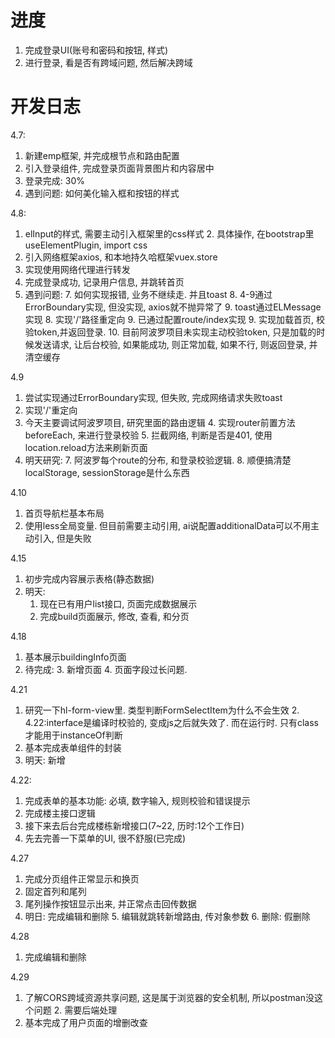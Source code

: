 # 进度
1. 完成登录UI(账号和密码和按钮, 样式)
2. 进行登录, 看是否有跨域问题, 然后解决跨域

# 开发日志
4.7:
1. 新建emp框架, 并完成根节点和路由配置
2. 引入登录组件, 完成登录页面背景图片和内容居中
3. 登录完成: 30%
4. 遇到问题: 如何美化输入框和按钮的样式

4.8:
1. elInput的样式, 需要主动引入框架里的css样式
   2. 具体操作, 在bootstrap里useElementPlugin, import css
3. 引入网络框架axios, 和本地持久哈框架vuex.store
4. 实现使用网络代理进行转发
5. 完成登录成功, 记录用户信息, 并跳转首页
6. 遇到问题:
   7. 如何实现报错, 业务不继续走. 并且toast
      8. 4-9通过ErrorBoundary实现, 但没实现, axios就不抛异常了
      9. toast通过ELMessage实现
   8. 实现'/'路径重定向
      9. 已通过配置route/index实现
   9. 实现加载首页, 校验token,并返回登录.
      10. 目前阿波罗项目未实现主动校验token, 只是加载的时候发送请求, 让后台校验, 如果能成功, 则正常加载, 如果不行, 则返回登录, 并清空缓存

4.9
1. 尝试实现通过ErrorBoundary实现, 但失败, 完成网络请求失败toast
2. 实现'/'重定向
3. 今天主要调试阿波罗项目, 研究里面的路由逻辑
   4. 实现router前置方法beforeEach, 来进行登录校验
   5. 拦截网络, 判断是否是401, 使用location.reload方法来刷新页面
6. 明天研究:
   7. 阿波罗每个route的分布, 和登录校验逻辑.
   8. 顺便搞清楚localStorage, sessionStorage是什么东西

4.10
1. 首页导航栏基本布局
2. 使用less全局变量. 但目前需要主动引用, ai说配置additionalData可以不用主动引入, 但是失败

4.15
1. 初步完成内容展示表格(静态数据)
2. 明天: 
   1. 现在已有用户list接口, 页面完成数据展示
   4. 完成build页面展示, 修改, 查看, 和分页

4.18
1. 基本展示buildingInfo页面
2. 待完成:
   3. 新增页面
   4. 页面字段过长问题.

4.21
1. 研究一下hl-form-view里. 类型判断FormSelectItem为什么不会生效
   2. 4.22:interface是编译时校验的, 变成js之后就失效了. 而在运行时. 只有class才能用于instanceOf判断
2. 基本完成表单组件的封装
3. 明天: 新增

4.22:
1. 完成表单的基本功能: 必填, 数字输入, 规则校验和错误提示
2. 完成楼主接口逻辑
3. 接下来去后台完成楼栋新增接口(7~22, 历时:12个工作日)
4. 先去完善一下菜单的UI, 很不舒服(已完成)

4.27
1. 完成分页组件正常显示和换页
2. 固定首列和尾列
3. 尾列操作按钮显示出来, 并正常点击回传数据
4. 明日: 完成编辑和删除
   5. 编辑就跳转新增路由, 传对象参数
   6. 删除: 假删除

4.28
1. 完成编辑和删除

4.29
1. 了解CORS跨域资源共享问题, 这是属于浏览器的安全机制, 所以postman没这个问题
   2. 需要后端处理
3. 基本完成了用户页面的增删改查